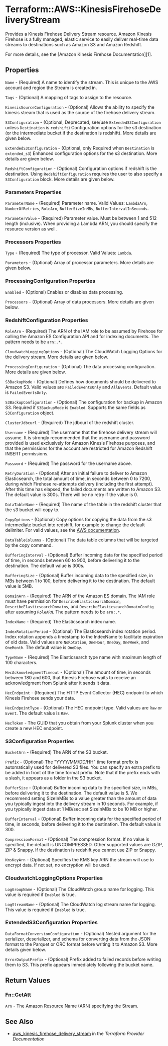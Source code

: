 # Terraform::AWS::KinesisFirehoseDeliveryStream

Provides a Kinesis Firehose Delivery Stream resource. Amazon Kinesis Firehose is a fully managed, elastic service to easily deliver real-time data streams to destinations such as Amazon S3 and Amazon Redshift.

For more details, see the [Amazon Kinesis Firehose Documentation][1].

## Properties

`Name` - (Required) A name to identify the stream. This is unique to the AWS account and region the Stream is created in.

`Tags` - (Optional) A mapping of tags to assign to the resource.

`KinesisSourceConfiguration` - (Optional) Allows the ability to specify the kinesis stream that is used as the source of the firehose delivery stream.

`S3Configuration` - (Optional, Deprecated, see/use `ExtendedS3Configuration` unless `Destination` is `redshift`) Configuration options for the s3 destination (or the intermediate bucket if the destination is redshift). More details are given below.

`ExtendedS3Configuration` - (Optional, only Required when `Destination` is `extended_s3`) Enhanced configuration options for the s3 destination. More details are given below.

`RedshiftConfiguration` - (Optional) Configuration options if redshift is the destination. Using `RedshiftConfiguration` requires the user to also specify a `S3Configuration` block. More details are given below.

### Parameters Properties

`ParameterName` - (Required) Parameter name. Valid Values: `LambdaArn`, `NumberOfRetries`, `RoleArn`, `BufferSizeInMBs`, `BufferIntervalInSeconds`.

`ParameterValue` - (Required) Parameter value. Must be between 1 and 512 length (inclusive). When providing a Lambda ARN, you should specify the resource version as well.

### Processors Properties

`Type` - (Required) The type of processor. Valid Values: `Lambda`.

`Parameters` - (Optional) Array of processor parameters. More details are given below.

### ProcessingConfiguration Properties

`Enabled` - (Optional) Enables or disables data processing.

`Processors` - (Optional) Array of data processors. More details are given below.

### RedshiftConfiguration Properties

`RoleArn` - (Required) The ARN of the IAM role to be assumed by Firehose for calling the Amazon ES Configuration API and for indexing documents.  The pattern needs to be `arn:.*`.

`CloudwatchLoggingOptions` - (Optional) The CloudWatch Logging Options for the delivery stream. More details are given below.

`ProcessingConfiguration` - (Optional) The data processing configuration.  More details are given below.

`S3BackupMode` - (Optional) Defines how documents should be delivered to Amazon S3.  Valid values are `FailedEventsOnly` and `AllEvents`.  Default value is `FailedEventsOnly`.

`S3BackupConfiguration` - (Optional) The configuration for backup in Amazon S3. Required if `S3BackupMode` is `Enabled`. Supports the same fields as `S3Configuration` object.

`ClusterJdbcurl` - (Required) The jdbcurl of the redshift cluster.

`Username` - (Required) The username that the firehose delivery stream will assume. It is strongly recommended that the username and password provided is used exclusively for Amazon Kinesis Firehose purposes, and that the permissions for the account are restricted for Amazon Redshift INSERT permissions.

`Password` - (Required) The password for the username above.

`RetryDuration` - (Optional) After an initial failure to deliver to Amazon Elasticsearch, the total amount of time, in seconds between 0 to 7200, during which Firehose re-attempts delivery (including the first attempt).  After this time has elapsed, the failed documents are written to Amazon S3.  The default value is 300s.  There will be no retry if the value is 0.

`DataTableName` - (Required) The name of the table in the redshift cluster that the s3 bucket will copy to.

`CopyOptions` - (Optional) Copy options for copying the data from the s3 intermediate bucket into redshift, for example to change the default delimiter. For valid values, see the [AWS documentation](http://docs.aws.amazon.com/firehose/latest/APIReference/API_CopyCommand.html).

`DataTableColumns` - (Optional) The data table columns that will be targeted by the copy command.

`BufferingInterval` - (Optional) Buffer incoming data for the specified period of time, in seconds between 60 to 900, before delivering it to the destination.  The default value is 300s.

`BufferingSize` - (Optional) Buffer incoming data to the specified size, in MBs between 1 to 100, before delivering it to the destination.  The default value is 5MB.

`DomainArn` - (Required) The ARN of the Amazon ES domain.  The IAM role must have permission for `DescribeElasticsearchDomain`, `DescribeElasticsearchDomains`, and `DescribeElasticsearchDomainConfig` after assuming `RoleARN`.  The pattern needs to be `arn:.*`.

`IndexName` - (Required) The Elasticsearch index name.

`IndexRotationPeriod` - (Optional) The Elasticsearch index rotation period.  Index rotation appends a timestamp to the IndexName to facilitate expiration of old data.  Valid values are `NoRotation`, `OneHour`, `OneDay`, `OneWeek`, and `OneMonth`.  The default value is `OneDay`.

`TypeName` - (Required) The Elasticsearch type name with maximum length of 100 characters.

`HecAcknowledgmentTimeout` - (Optional) The amount of time, in seconds between 180 and 600, that Kinesis Firehose waits to receive an acknowledgment from Splunk after it sends it data.

`HecEndpoint` - (Required) The HTTP Event Collector (HEC) endpoint to which Kinesis Firehose sends your data.

`HecEndpointType` - (Optional) The HEC endpoint type. Valid values are `Raw` or `Event`. The default value is `Raw`.

`HecToken` - The GUID that you obtain from your Splunk cluster when you create a new HEC endpoint.

### S3Configuration Properties

`BucketArn` - (Required) The ARN of the S3 bucket.

`Prefix` - (Optional) The "YYYY/MM/DD/HH" time format prefix is automatically used for delivered S3 files. You can specify an extra prefix to be added in front of the time format prefix. Note that if the prefix ends with a slash, it appears as a folder in the S3 bucket.

`BufferSize` - (Optional) Buffer incoming data to the specified size, in MBs, before delivering it to the destination. The default value is 5. We recommend setting SizeInMBs to a value greater than the amount of data you typically ingest into the delivery stream in 10 seconds. For example, if you typically ingest data at 1 MB/sec set SizeInMBs to be 10 MB or higher.

`BufferInterval` - (Optional) Buffer incoming data for the specified period of time, in seconds, before delivering it to the destination. The default value is 300.

`CompressionFormat` - (Optional) The compression format. If no value is specified, the default is UNCOMPRESSED. Other supported values are GZIP, ZIP & Snappy. If the destination is redshift you cannot use ZIP or Snappy.

`KmsKeyArn` - (Optional) Specifies the KMS key ARN the stream will use to encrypt data. If not set, no encryption will be used.

### CloudwatchLoggingOptions Properties

`LogGroupName` - (Optional) The CloudWatch group name for logging. This value is required if `Enabled` is true.

`LogStreamName` - (Optional) The CloudWatch log stream name for logging. This value is required if `Enabled` is true.

### ExtendedS3Configuration Properties

`DataFormatConversionConfiguration` - (Optional) Nested argument for the serializer, deserializer, and schema for converting data from the JSON format to the Parquet or ORC format before writing it to Amazon S3. More details given below.

`ErrorOutputPrefix` - (Optional) Prefix added to failed records before writing them to S3. This prefix appears immediately following the bucket name.


## Return Values

### Fn::GetAtt

`Arn` - The Amazon Resource Name (ARN) specifying the Stream.

## See Also

* [aws_kinesis_firehose_delivery_stream](https://www.terraform.io/docs/providers/aws/r/kinesis_firehose_delivery_stream.html) in the _Terraform Provider Documentation_